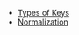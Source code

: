 - [Types of Keys](https://sqlrelease.com/sql-server-tutorial/types-of-keys#:~:text=Types%20of%20keys%201%20Candidate%20Key.%20Candidate%20key,6%20Super%20Key.%20...%207%20Foreign%20Key.%20)
- [Normalization](https://sqlrelease.com/sql-server-tutorial/database-normalization)
